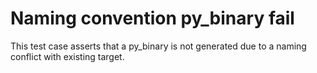 # Naming convention py_binary fail

This test case asserts that a py_binary is not generated due to a naming conflict
with existing target.
